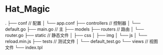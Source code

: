 # Hat_Magic
.
├── conf  // 配置
│   └── app.conf
├── controllers // 控制器
│   └── default.go
├── main.go // 主
├── models 
├── routers // 路由
│   └── router.go
├── static // 静态文件
│   ├── css
│   ├── img
│   └── js
│       └── reload.min.js
├── tests // 测试文件
│   └── default_test.go
└── views // 视图文件
    └── index.tpl
